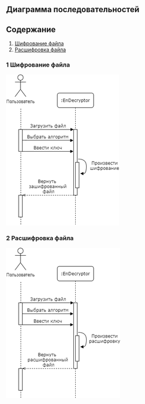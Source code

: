 ## Диаграмма последовательностей

## Содержание 
1. [Шифрование файла](#1)
2. [Расшифровка файла](#2)

### 1 Шифрование файла <a name="1"></a>
![pic](https://github.com/APridy/EnDecryptor/blob/main/Documents/Diagrams/Sequences/Encryption.png)

### 2 Расшифровка файла <a name="2"></a>
![pic](https://github.com/APridy/EnDecryptor/blob/main/Documents/Diagrams/Sequences/Decryption.png)


